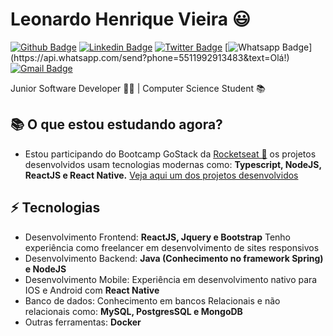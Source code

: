 # Leonardo Henrique Vieira 😃

[![Github Badge](https://img.shields.io/badge/-Github-000?style=flat-square&logo=Github&logoColor=white&link=https://github.com/leonarhv)](https://github.com/leonarhv)
[![Linkedin Badge](https://img.shields.io/badge/-LinkedIn-blue?style=flat-square&logo=Linkedin&logoColor=white&link=https://www.linkedin.com/in/leonardo-henrique-vieira-848048192/)](https://www.linkedin.com/in/leonardo-henrique-vieira-848048192/)
[![Twitter Badge](https://img.shields.io/badge/-Twitter-1ca0f1?style=flat-square&labelColor=1ca0f1&logo=twitter&logoColor=white&link=https://twitter.com/Leodevlop)](https://twitter.com/Leodevlop)
[![Whatsapp Badge](https://img.shields.io/badge/-Whatsapp-4CA143?style=flat-square&labelColor=4CA143&logo=whatsapp&logoColor=white&link=https://api.whatsapp.com/send?phone=5511992913483&text=Olá!)](https://api.whatsapp.com/send?phone=5511992913483&text=Olá!)
[![Gmail Badge](https://img.shields.io/badge/-Gmail-c14438?style=flat-square&logo=Gmail&logoColor=white&link=mailto:leohvir@gmail.com)](mailto:leohvir@gmail.com)

Junior Software Developer 👨‍💻 | Computer Science Student 📚

## 📚 O que estou estudando agora?
- Estou participando do Bootcamp GoStack da [Rocketseat 🚀](https://github.com/Rocketseat)
os projetos desenvolvidos usam tecnologias modernas como: **Typescript, NodeJS, ReactJS e React Native.**
[Veja aqui um dos projetos desenvolvidos](https://github.com/leonarhv/Desafio-06-GoStack)

## ⚡ Tecnologias
- Desenvolvimento Frontend: **ReactJS, Jquery e Bootstrap**
 Tenho experiência como freelancer em desenvolvimento de sites responsivos
- Desenvolvimento Backend: **Java (Conhecimento no framework Spring) e NodeJS**
- Desenvolvimento Mobile: Experiência em desenvolvimento nativo para IOS e Android com **React Native**
- Banco de dados: Conhecimento em bancos Relacionais e não relacionais como: **MySQL, PostgresSQL e MongoDB**
- Outras ferramentas: **Docker**
<!--
Here are some ideas to get you started:

- 🔭 I’m currently working on ...
- 🌱 I’m currently learning ...
- 👯 I’m looking to collaborate on ...
- 🤔 I’m looking for help with ...
- 💬 Ask me about ...
- 📫 How to reach me: ...
- 😄 Pronouns: ...
- ⚡ Fun fact: ...
-->
